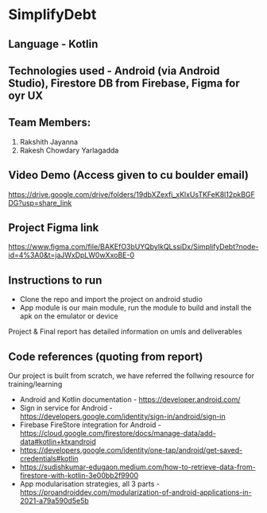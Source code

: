 # SimplifyDebt

## Language - Kotlin

## Technologies used - Android (via Android Studio), Firestore DB from Firebase, Figma for oyr UX

## Team Members:

1. Rakshith Jayanna
2. Rakesh Chowdary Yarlagadda

## Video Demo (Access given to cu boulder email)
https://drive.google.com/drive/folders/19dbXZexfi_xKlxUsTKFeK8l12pkBGFDG?usp=share_link

## Project Figma link 
https://www.figma.com/file/BAKEfO3bUYQbyIkQLssiDx/SimplifyDebt?node-id=4%3A0&t=jaJWxDpLW0wXxoBE-0

## Instructions to run
- Clone the repo and import the project on android studio
- App module is our main module, run the module to build and install the apk on the emulator or device

Project & Final report has detailed information on umls and deliverables

## Code references (quoting from report)
Our project is built from scratch, we have referred the follwing resource for training/learning
- Android and Kotlin documentation - https://developer.android.com/ 
- Sign in service for Android - https://developers.google.com/identity/sign-in/android/sign-in
- Firebase FireStore integration for Android - https://cloud.google.com/firestore/docs/manage-data/add-data#kotlin+ktxandroid
- https://developers.google.com/identity/one-tap/android/get-saved-credentials#kotlin
- https://sudishkumar-edugaon.medium.com/how-to-retrieve-data-from-firestore-with-kotlin-3e00bb2f9900
- App modularisation strategies, all 3 parts - https://proandroiddev.com/modularization-of-android-applications-in-2021-a79a590d5e5b 





